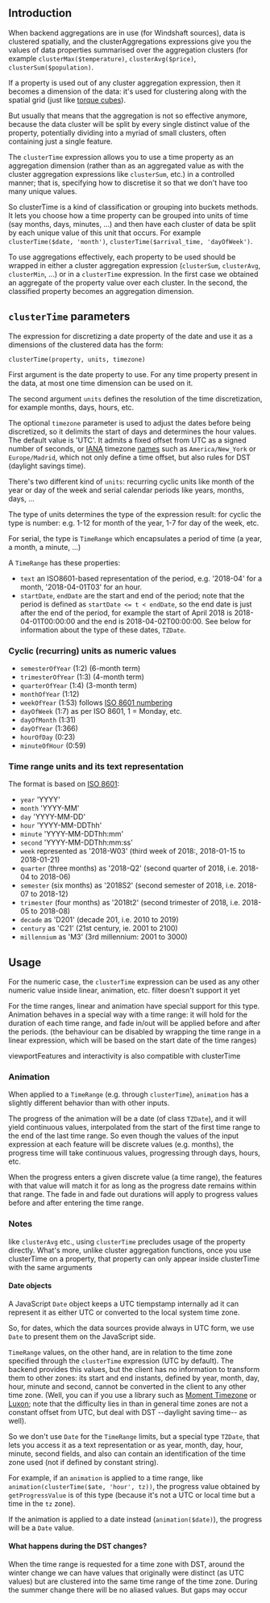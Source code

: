 ## Introduction

When backend aggregations are in use (for Windshaft sources), data is clustered spatially, and the clusterAggregations expressions give you the values of data properties summarised over the aggregation clusters (for example `clusterMax($temperature)`, `clusterAvg($price)`, `clusterSum($population)`.

If a property is used out of any cluster aggregation expression, then it becomes a dimension of the data: it's used for clustering along with the spatial grid (just like [torque cubes](http://gijs.github.io/images/cartodb_datacubes.pdf#page=26)).

But usually that means that the aggregation is not so effective anymore, because the data cluster will be split by every single distinct value of the property, potentially dividing into a myriad of small clusters, often containing just a single feature.

The `clusterTime` expression allows you to use a time property as an aggregation dimension (rather than as an aggregated value as with the cluster aggregation expressions like `clusterSum`, etc.) in a controlled manner; that is, specifying how to discretise it so that we don't have too many unique values.

So clusterTime is a kind of classification or grouping into buckets methods. It lets you choose how a time property can be grouped into units of time (say months, days, minutes, ...) and then have each cluster of data be split by each unique value of this unit that occurs. For example `clusterTime($date, 'month')`, `clusterTime($arrival_time, 'dayOfWeek')`.

To use aggregations effectively, each property to be used should be wrapped in either a cluster aggregation expression (`clusterSum`, `clusterAvg`, `clusterMin`, ...) or in a `clusterTime` expression. In the first case we obtained an aggregate of the property value over each cluster. In the second, the classified property becomes an aggregation dimension.

## `clusterTime` parameters

The expression for discretizing a date property of the date and use it as a dimensions of the clustered data has the form:

```
clusterTime(property, units, timezone)
```

First argument is the date property to use. For any time property present in the data, at most one time dimension can be used on it.

The second argument `units` defines the resolution of the time discretization, for example months, days, hours, etc.

The optional `timezone` parameter is used to adjust the dates before being discretized, so it delimits the start of days and determines the hour values.
The default value is 'UTC'. It admits a fixed offset from UTC  as a signed number of seconds, or [IANA](https://www.iana.org/time-zones) timezone [names](https://en.wikipedia.org/wiki/List_of_tz_database_time_zones) such as `America/New_York` or `Europe/Madrid`, which not only define a time offset,
but also rules for DST (daylight savings time).

There's two different kind of `units`: recurring cyclic units like month of the year or day of the week and serial calendar periods like years, months, days, ...

The type of units determines the type of the expression result: for cyclic the type is number: e.g. 1-12 for month of the year, 1-7 for day of the week, etc.

For serial, the type is `TimeRange` which encapsulates a period of time (a year, a month, a minute, ...)

A `TimeRange` has these properties:
* `text` an ISO8601-based representation of the period, e.g. '2018-04' for a month, '2018-04-01T03' for an hour.
* `startDate`, `endDate` are the start and end of the period; note that the period is defined as `startDate <= t < endDate`, so the end date is just after the end of the period, for example the start of April 2018 is 2018-04-01T00:00:00 and the end is 2018-04-02T00:00:00. See below for information about the type of these dates, `TZDate`.

### Cyclic (recurring) units as numeric values

* `semesterOfYear` (1:2) (6-month term)
* `trimesterOfYear` (1:3) (4-month term)
* `quarterOfYear` (1:4) (3-month term)
* `monthOfYear` (1:12)
* `weekOfYear` (1:53) follows [ISO 8601 numbering](https://en.wikipedia.org/wiki/ISO_week_date)
* `dayOfWeek` (1:7) as per ISO 8601, 1 = Monday, etc.
* `dayOfMonth` (1:31)
* `dayOfYear` (1:366)
* `hourOfDay` (0:23)
* `minuteOfHour` (0:59)

### Time range units and its text representation

The format is based on [ISO 8601](https://en.wikipedia.org/wiki/ISO_8601):

* `year` 'YYYY'
* `month` 'YYYY-MM'
*  `day` 'YYYY-MM-DD'
*  `hour` 'YYYY-MM-DDThh'
*  `minute` 'YYYY-MM-DDThh:mm'
*  `second` 'YYYY-MM-DDThh:mm:ss'
* `week` represented as '2018-W03' (third week of 2018:, 2018-01-15 to 2018-01-21)
* `quarter` (three months) as '2018-Q2' (second quarter of 2018, i.e. 2018-04 to 2018-06)
* `semester` (six months) as '2018S2' (second semester of 2018, i.e. 2018-07 to 2018-12)
* `trimester` (four months) as '2018t2' (second trimester of 2018, i.e. 2018-05 to 2018-08)
* `decade` as 'D201' (decade 201, i.e. 2010 to 2019)
* `century` as 'C21' (21st century, ie. 2001 to 2100)
* `millennium` as 'M3' (3rd millennium: 2001 to 3000)

## Usage

For the numeric case, the `clusterTime` expression can be used as any other numeric value inside linear, animation, etc. filter doesn't support it yet

For the time ranges, linear and animation have special support for this type. Animation behaves in a special way with a time range: it will hold for the duration of each time range, and fade in/out will be applied before and after the periods. (the behaviour can be disabled by wrapping the time range in a linear expression, which will be based on the start date of the time ranges)

viewportFeatures and interactivity is also compatible with clusterTime

### Animation

When applied to a `TimeRange` (e.g. through `clusterTime`), `animation` has a slightly different behavior than with other inputs.

The progress of the animation will be a date (of class `TZDate`), and it will yield continuous values, interpolated from the start of the first time range to the end of the last time range. So even though the values of the input expression at each feature will be discrete values (e.g. months), the progress time will take continuous values, progressing through days, hours, etc.

When the progress enters a given discrete value (a time range), the features with that value will match it for as long as the progress date remains within that range. The fade in and fade out durations will apply to progress values before and after entering the time range.

### Notes

like `clusterAvg` etc., using `clusterTime` precludes usage of the property directly. What's more, unlike cluster aggregation functions, once you use clusterTime on a property, that property can only appear inside clusterTime with the same arguments

#### Date objects

A JavaScript `Date` object keeps a UTC tiempstamp internally ad it can represent it as either UTC or converted to the local system time zone.

So, for dates, which the data sources provide always in UTC form, we use `Date` to present them on the JavaScript side.

`TimeRange` values, on the other hand, are in relation to the time zone specified
through the `clusterTime` expression (UTC by default). The backend provides this values, but the client has no information to transform them to other zones: its start and end instants, defined by year, month, day, hour, minute and second,
cannot be converted in the client to any other time zone.
(Well, you can if you use a library such as [Moment Timezone](https://momentjs.com/timezone/) or [Luxon](https://moment.github.io/luxon/); note that the difficulty lies in than in general time zones are not a constant offset from UTC, but deal with DST --daylight saving time-- as well).

So we don't use `Date` for the `TimeRange` limits, but a special type `TZDate`,
that lets you access it as a text representation or as year, month, day, hour, minute, second fields, and also can contain an identification of the time zone used (not if defined by constant string).

For example, if an `animation` is applied to a time range, like
`animation(clusterTime($ate, 'hour', tz))`, the progress value
obtained by `getProgressValue` is of this type (because it's not a UTC or local time but a time in the `tz` zone).

If the animation is applied to a date instead (`animation($date)`),
the progress will be a `Date` value.

#### What happens during the DST changes?

When the time range is requested for a time zone with DST, around the winter change we can have values that originally were distinct (as UTC values) but are clustered into the same time range of the time zone. During the summer change there will be no aliased values. But gaps may occur
